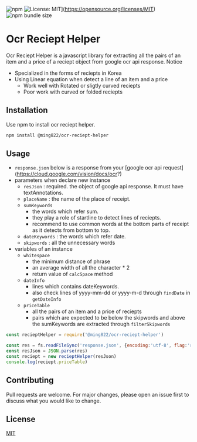 ![npm](https://img.shields.io/npm/v/@ming822/ocr-reciept-helper)
![License: MIT](https://img.shields.io/badge/License-MIT-yellow.svg)](https://opensource.org/licenses/MIT)
![npm bundle size](https://img.shields.io/bundlephobia/minzip/@ming822/ocr-reciept-helper)


# Ocr Reciept Helper
Ocr Reciept Helper is a javascript library for extracting all the pairs of an item and a price of a reciept object from google ocr api response.
Notice
- Specialized in the forms of reciepts in Korea
- Using Linear equation when detect a line of an item and a price 
  - Work well with Rotated or sligtly curved reciepts
  - Poor work with curved or folded reciepts

## Installation
Use npm to install ocr reciept helper.
```bash
npm install @ming822/ocr-reciept-helper
```

## Usage

- `response.json` below is a response from your [google ocr api request] (https://cloud.google.com/vision/docs/ocr?)
- parameters when declare new instance
  - `resJson` : required. the object of google api response. It must have textAnnotations.
  - `placeName` : the name of the place of receipt.
  - `sumKeywords`
    - the words which refer sum.
    - they play a role of startline to detect lines of reciepts.
    - recommend to use common words at the bottom parts of receipt as it detects from bottom to top.
  - `dateKeywords` : the words which refer date.
  - `skipwords` : all the unnecessary words
- variables of an instance
  - `whitespace`
    - the minimum distance of phrase
    - an average width of all the character * 2
    - return value of `calcSpace` method
  - `dateInfo`
    - lines which contains dateKeywords.
    - also check lines of yyyy-mm-dd or yyyy-m-d through `findDate` in `getDateInfo`
  - `priceTable`
    - all the pairs of an item and a price of reciepts
    - pairs which are expected to be below the skipwords and above the sumKeywords are extracted through `filterSkipwords`

```javascript
const recieptHelper = require('@ming822/ocr-reciept-helper')

const res = fs.readFileSync('response.json', {encoding:'utf-8', flag:'r'})
const resJson = JSON.parse(res)
const reciept = new recieptHelper(resJson)
console.log(reciept.priceTable)
```

## Contributing
Pull requests are welcome. For major changes, please open an issue first to discuss what you would like to change.

## License
[MIT](https://choosealicense.com/licenses/mit/)


